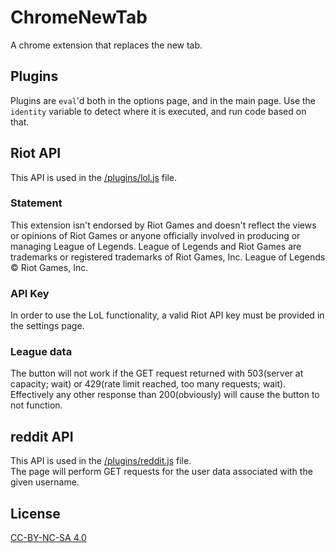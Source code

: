 ChromeNewTab
============

A chrome extension that replaces the new tab.  
## Plugins
Plugins are `eval`'d both in the options page, and in the main page. Use the `identity` variable to detect where it is executed, and run code based on that.
## Riot API
This API is used in the [/plugins/lol.js](https://github.com/slak44/ChromeNewTab/blob/master/plugins/lol.js) file.
### Statement
This extension isn't endorsed by Riot Games and doesn't reflect the views or opinions of Riot Games or anyone officially involved in producing or managing League of Legends. League of Legends and Riot Games are trademarks or registered trademarks of Riot Games, Inc. League of Legends © Riot Games, Inc.  
### API Key
In order to use the LoL functionality, a valid Riot API key must be provided in the settings page.
### League data
The button will not work if the GET request returned with 503(server at capacity; wait) or 429(rate limit reached, too many requests; wait). Effectively any other response than 200(obviously) will cause the button to not function.
## reddit API
This API is used in the [/plugins/reddit.js](https://github.com/slak44/ChromeNewTab/tree/master/plugins/reddit.js) file.  
The page will perform GET requests for the user data associated with the given username.
## License
[CC-BY-NC-SA 4.0](http://creativecommons.org/licenses/by-nc-sa/4.0/legalcode)
